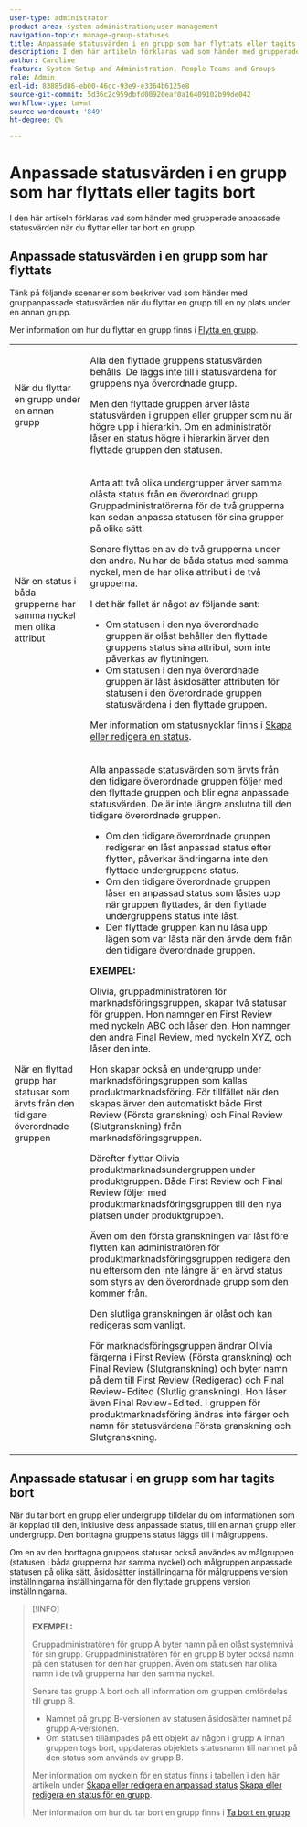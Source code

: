 ```yaml
---
user-type: administrator
product-area: system-administration;user-management
navigation-topic: manage-group-statuses
title: Anpassade statusvärden i en grupp som har flyttats eller tagits bort
description: I den här artikeln förklaras vad som händer med grupperade anpassade statusvärden när du flyttar eller tar bort en grupp.
author: Caroline
feature: System Setup and Administration, People Teams and Groups
role: Admin
exl-id: 83885d86-eb00-46cc-93e9-e3364b6125e8
source-git-commit: 5d36c2c959dbfd00920eaf0a16409102b99de042
workflow-type: tm+mt
source-wordcount: '849'
ht-degree: 0%

---
```


# Anpassade statusvärden i en grupp som har flyttats eller tagits bort

I den här artikeln förklaras vad som händer med grupperade anpassade statusvärden när du flyttar eller tar bort en grupp.

## Anpassade statusvärden i en grupp som har flyttats

Tänk på följande scenarier som beskriver vad som händer med gruppanpassade statusvärden när du flyttar en grupp till en ny plats under en annan grupp.

Mer information om hur du flyttar en grupp finns i [Flytta en grupp](../../../administration-and-setup/manage-groups/create-and-manage-groups/move-a-group.md).

<table style="table-layout:auto"> 
 <col> 
 </col> 
 <col> 
 </col> 
 <tbody> 
  <tr> 
   <td role="rowheader">När du flyttar en grupp under en annan grupp </td> 
   <td> <p>Alla den flyttade gruppens statusvärden behålls. De läggs inte till i statusvärdena för gruppens nya överordnade grupp.</p> <p>Men den flyttade gruppen ärver låsta statusvärden i gruppen eller grupper som nu är högre upp i hierarkin. Om en administratör låser en status högre i hierarkin ärver den flyttade gruppen den statusen.</p> </td> 
  </tr> 
  <tr> 
   <td role="rowheader">När en status i båda grupperna har samma nyckel men olika attribut</td> 
   <td> <p>Anta att två olika undergrupper ärver samma olåsta status från en överordnad grupp. Gruppadministratörerna för de två grupperna kan sedan anpassa statusen för sina grupper på olika sätt.</p> <p>Senare flyttas en av de två grupperna under den andra. Nu har de båda status med samma nyckel, men de har olika attribut i de två grupperna.</p> <p>I det här fallet är något av följande sant:</p> 
    <ul> 
     <li>Om statusen i den nya överordnade gruppen är olåst behåller den flyttade gruppens status sina attribut, som inte påverkas av flyttningen.</li> 
     <li>Om statusen i den nya överordnade gruppen är låst åsidosätter attributen för statusen i den överordnade gruppen statusvärdena i den flyttade gruppen.</li> 
    </ul> <p>Mer information om statusnycklar finns i <a href="../../../administration-and-setup/customize-workfront/creating-custom-status-and-priority-labels/create-or-edit-a-status.md" class="MCXref xref">Skapa eller redigera en status</a>.</p> </td> 
  </tr> 
  <tr> 
   <td>När en flyttad grupp har statusar som ärvts från den tidigare överordnade gruppen </td> 
   <td> <p>Alla anpassade statusvärden som ärvts från den tidigare överordnade gruppen följer med den flyttade gruppen och blir egna anpassade statusvärden. De är inte längre anslutna till den tidigare överordnade gruppen.</p> 
    <ul> 
     <li>Om den tidigare överordnade gruppen redigerar en låst anpassad status efter flytten, påverkar ändringarna inte den flyttade undergruppens status.</li> 
     <li>Om den tidigare överordnade gruppen låser en anpassad status som låstes upp när gruppen flyttades, är den flyttade undergruppens status inte låst.</li> 
     <li>Den flyttade gruppen kan nu låsa upp lägen som var låsta när den ärvde dem från den tidigare överordnade gruppen.</li> 
    </ul> 
     <p><b>EXEMPEL:</b><p> 
     <p>Olivia, gruppadministratören för marknadsföringsgruppen, skapar två statusar för gruppen. Hon namnger en First Review med nyckeln ABC och låser den. Hon namnger den andra Final Review, med nyckeln XYZ, och låser den inte.</p> 
     <p>Hon skapar också en undergrupp under marknadsföringsgruppen som kallas produktmarknadsföring. För tillfället när den skapas ärver den automatiskt både First Review (Första granskning) och Final Review (Slutgranskning) från marknadsföringsgruppen.</p> 
     <p>Därefter flyttar Olivia produktmarknadsundergruppen under produktgruppen. Både First Review och Final Review följer med produktmarknadsföringsgruppen till den nya platsen under produktgruppen.</p> 
     <p>Även om den första granskningen var låst före flytten kan administratören för produktmarknadsföringsgruppen redigera den nu eftersom den inte längre är en ärvd status som styrs av den överordnade grupp som den kommer från.</p> 
     <p>Den slutliga granskningen är olåst och kan redigeras som vanligt.</p> 
     <p>För marknadsföringsgruppen ändrar Olivia färgerna i First Review (Första granskning) och Final Review (Slutgranskning) och byter namn på dem till First Review (Redigerad) och Final Review-Edited (Slutlig granskning). Hon låser även Final Review-Edited. I gruppen för produktmarknadsföring ändras inte färger och namn för statusvärdena Första granskning och Slutgranskning.</p> 
    </div> </td> 
  </tr> 
 </tbody> 
</table>

## Anpassade statusar i en grupp som har tagits bort

När du tar bort en grupp eller undergrupp tilldelar du om informationen som är kopplad till den, inklusive dess anpassade status, till en annan grupp eller undergrupp. Den borttagna gruppens status läggs till i målgruppens.

Om en av den borttagna gruppens statusar också användes av målgruppen (statusen i båda grupperna har samma nyckel) och målgruppen anpassade statusen på olika sätt, åsidosätter inställningarna för målgruppens version inställningarna inställningarna för den flyttade gruppens version inställningarna.

>[!INFO]
>
>**EXEMPEL:**
>
>Gruppadministratören för grupp A byter namn på en olåst systemnivå för sin grupp. Gruppadministratören för en grupp B byter också namn på den statusen för den här gruppen. Även om statusen har olika namn i de två grupperna har den samma nyckel.
>
>Senare tas grupp A bort och all information om gruppen omfördelas till grupp B.
>
>* Namnet på grupp B-versionen av statusen åsidosätter namnet på grupp A-versionen.
>* Om statusen tillämpades på ett objekt av någon i grupp A innan gruppen togs bort, uppdateras objektets statusnamn till namnet på den status som används av grupp B.
>
>Mer information om nyckeln för en status finns i tabellen i den här artikeln under [Skapa eller redigera en anpassad status](../../../administration-and-setup/customize-workfront/creating-custom-status-and-priority-labels/create-or-edit-a-status.md#create) [Skapa eller redigera en status för en grupp](../../../administration-and-setup/manage-groups/manage-group-statuses/create-or-edit-a-group-status.md#create).
>
>Mer information om hur du tar bort en grupp finns i [Ta bort en grupp](../../../administration-and-setup/manage-groups/create-and-manage-groups/delete-a-group.md).
